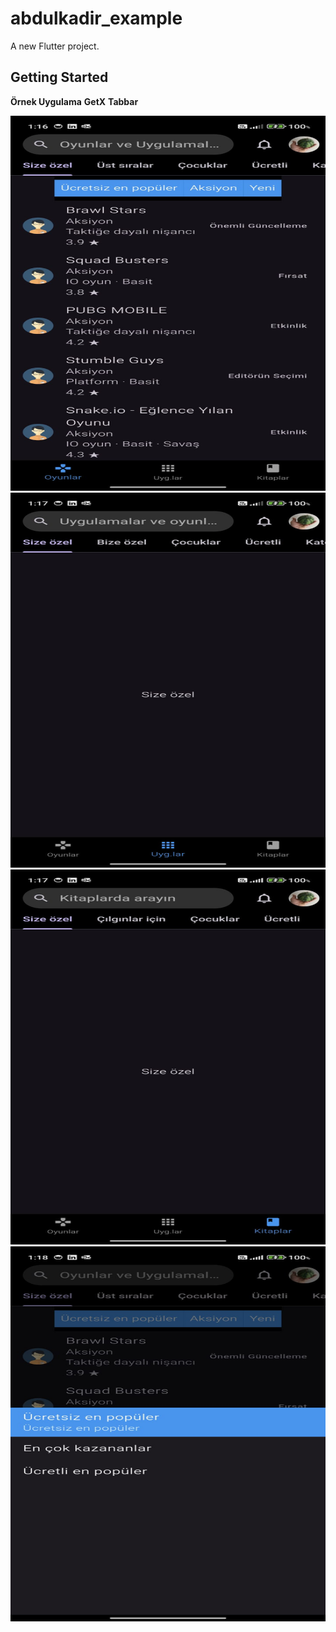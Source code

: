 # abdulkadir_example

A new Flutter project.

## Getting Started

**Örnek Uygulama**
**GetX**
**Tabbar**

<img src="assets/img1.jpg" alt="My logo" style="height: 600px; width:1200px;"/>
<img src="assets/img2.jpg" alt="My logo" style="height: 600px; width:1200px;"/>
<img src="assets/img3.jpg" alt="My logo" style="height: 600px; width:1200px;"/>
<img src="assets/img4.jpg" alt="My logo" style="height: 600px; width:1200px;"/>



